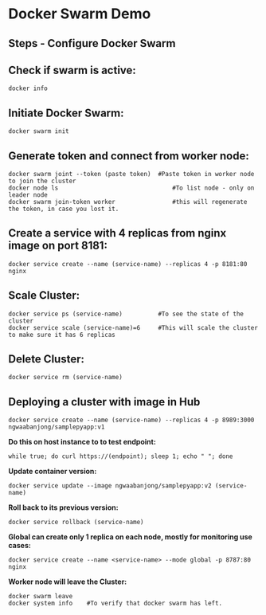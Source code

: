 # Docker Swarm Demo
## Steps - Configure Docker Swarm
## Check if swarm is active:
  ```
  docker info 	
  ```
    
## Initiate Docker Swarm:
  ```
  docker swarm init	
  ```
    
 ## Generate token and connect from worker node:
  ```
  docker swarm joint --token (paste token)	#Paste token in worker node to join the cluster
  docker node ls	                            #To list node - only on leader node
  docker swarm join-token worker	            #this will regenerate the token, in case you lost it.
  ```
    
 ## Create a service with 4 replicas from nginx image on port 8181:
  ```
  docker service create --name (service-name) --replicas 4 -p 8181:80 nginx	
  ```
    
 ## Scale Cluster:
  ``````
  docker service ps (service-name)	        #To see the state of the cluster
  docker service scale (service-name)=6 	#This will scale the cluster to make sure it has 6 replicas 
  ``````
    
 ## Delete Cluster:
  ``````
  docker service rm (service-name)
  ``````	

## Deploying a cluster with image in Hub
  ```
  docker service create --name (service-name) --replicas 4 -p 8989:3000 ngwaabanjong/samplepyapp:v1 	
  ```

  **Do this on host instance to to test endpoint:**
  ```
  while true; do curl https://(endpoint); sleep 1; echo " "; done	
  ```
  **Update container version:**
  ``````
  docker service update --image ngwaabanjong/samplepyapp:v2 (service-name)
  ``````
	
  **Roll back to its previous version:** 
  ``````
  docker service rollback (service-name)	
  ``````

  **Global can create only 1 replica on each node, mostly for monitoring use cases:**
  ``````
  docker service create --name <service-name> --mode global -p 8787:80 nginx 	
  ``````

  **Worker node will leave the Cluster:**
  ``````
  docker swarm leave 	
  docker system info	#To verify that docker swarm has left. 
  ``````
